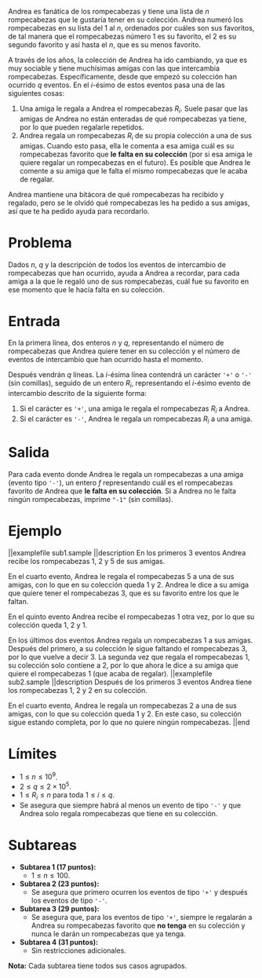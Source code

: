 Andrea es fanática de los rompecabezas y tiene una lista de $n$ rompecabezas que le gustaría tener en su colección. Andrea numeró los rompecabezas en su lista del $1$ al $n$, ordenados por cuáles son sus favoritos, de tal manera que el rompecabezas número $1$ es su favorito, el $2$ es su segundo favorito y así hasta el $n$, que es su menos favorito.

A través de los años, la colección de Andrea ha ido cambiando, ya que es muy sociable y tiene muchísimas amigas con las que intercambia rompecabezas. Específicamente, desde que empezó su colección han ocurrido $q$ eventos. En el $i$-ésimo de estos eventos pasa una de las siguientes cosas:

1. Una amiga le regala a Andrea el rompecabezas $R_i$. Suele pasar que las amigas de Andrea no están enteradas de qué rompecabezas ya tiene, por lo que pueden regalarle repetidos.
2. Andrea regala un rompecabezas $R_i$ de su propia colección a una de sus amigas. Cuando esto pasa, ella le comenta a esa amiga cuál es su rompecabezas favorito que **le falta en su colección** (por si esa amiga le quiere regalar un rompecabezas en el futuro). Es posible que Andrea le comente a su amiga que le falta el mismo rompecabezas que le acaba de regalar.

Andrea mantiene una bitácora de qué rompecabezas ha recibido y regalado, pero se le olvidó qué rompecabezas les ha pedido a sus amigas, así que te ha pedido ayuda para recordarlo.

# Problema

Dados $n$, $q$ y la descripción de todos los eventos de intercambio de rompecabezas que han ocurrido, ayuda a Andrea a recordar, para cada amiga a la que le regaló uno de sus rompecabezas, cuál fue su favorito en ese momento que le hacía falta en su colección.

# Entrada

En la primera línea, dos enteros $n$ y $q$, representando el número de rompecabezas que Andrea quiere tener en su colección y el número de eventos de intercambio que han ocurrido hasta el momento.

Después vendrán $q$ líneas. La $i$-ésima línea contendrá un carácter `'+'` o `'-'` (sin comillas), seguido de un entero $R_i$, representando el $i$-ésimo evento de intercambio descrito de la siguiente forma:

1. Si el carácter es `'+'`, una amiga le regala el rompecabezas $R_i$ a Andrea.
2. Si el carácter es `'-'`, Andrea le regala un rompecabezas $R_i$ a una amiga.

# Salida

Para cada evento donde Andrea le regala un rompecabezas a una amiga (evento tipo `'-'`), un entero $f$ representando cuál es el rompecabezas favorito de Andrea que **le falta en su colección**. Si a Andrea no le falta ningún rompecabezas, imprime `"-1"` (sin comillas).

# Ejemplo

||examplefile
sub1.sample
||description
En los primeros $3$ eventos Andrea recibe los rompecabezas $1$, $2$ y $5$ de sus amigas.

En el cuarto evento, Andrea le regala el rompecabezas $5$ a una de sus amigas, con lo que en su colección queda $1$ y $2$. Andrea le dice a su amiga que quiere tener el rompecabezas $3$, que es su favorito entre los que le faltan.

En el quinto evento Andrea recibe el rompecabezas $1$ otra vez, por lo que su colección queda $1$, $2$ y $1$.

En los últimos dos eventos Andrea regala un rompecabezas $1$ a sus amigas. Después del primero, a su colección le sigue faltando el rompecabezas $3$, por lo que vuelve a decir $3$. La segunda vez que regala el rompecabezas $1$, su colección solo contiene a $2$, por lo que ahora le dice a su amiga que quiere el rompecabezas $1$ (que acaba de regalar).
||examplefile
sub2.sample
||description
Después de los primeros $3$ eventos Andrea tiene los rompecabezas $1$, $2$ y $2$ en su colección.

En el cuarto evento, Andrea le regala un rompecabezas $2$ a una de sus amigas, con lo que su colección queda $1$ y $2$. En este caso, su colección sigue estando completa, por lo que no quiere ningún rompecabezas.
||end

# Límites

- $1 \leq n \leq 10^9$.
- $2 \leq q \leq 2 \times 10^5$.
- $1 \leq R_i \leq n$ para toda $1 \leq i \leq q$.
- Se asegura que siempre habrá al menos un evento de tipo `'-'` y que Andrea solo regala rompecabezas que tiene en su colección.

# Subtareas

- **Subtarea 1 (17 puntos):**
  - $1 \leq n \leq 100$.
- **Subtarea 2 (23 puntos):**
  - Se asegura que primero ocurren los eventos de tipo `'+'` y después los eventos de tipo `'-'`.
- **Subtarea 3 (29 puntos):**
  - Se asegura que, para los eventos de tipo `'+'`, siempre le regalarán a Andrea su rompecabezas favorito que **no tenga** en su colección y nunca le darán un rompecabezas que ya tenga.
- **Subtarea 4 (31 puntos):**
  - Sin restricciones adicionales.

**Nota:** Cada subtarea tiene todos sus casos agrupados.
